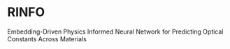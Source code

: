 # RINFO
Embedding-Driven Physics Informed Neural Network for Predicting Optical Constants Across Materials
